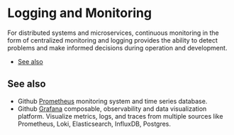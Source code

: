 # Logging and Monitoring

For distributed systems and microservices, continuous monitoring in the form of centralized monitoring and logging provides the ability to detect problems and make informed decisions during operation and development.

- [See also](#see-also)

## See also

- Github [Prometheus](https://github.com/prometheus/prometheus) monitoring system and time series database.
- Github [Grafana](https://github.com/grafana/grafana) composable, observability and data visualization platform. Visualize metrics, logs, and traces from multiple sources like Prometheus, Loki, Elasticsearch, InfluxDB, Postgres.
